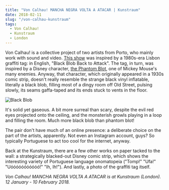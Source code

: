 ```yaml
---
title: "Von Calhau! MANCHA NEGRA VOLTA A ATACAR | Kunstraum"
date: 2018-02-11
slug: "/von-calhau-kunstraum"
tags:
  - Von Calhau!
  - Kunstraum
  - London
---
```


Von Calhau! is a collective project of two artists from Porto, who mainly work with sound and video. [This show](http://kunstraum.org.uk/) was inspired by a 1980s-era Lisbon graffiti tag: in English, "Black Blob Back to Attack". The tag, in turn, was inspired by a Disney character, [the Phantom Blot](https://en.wikipedia.org/wiki/Phantom_Blot), one of Mickey Mouse's many enemies. Anyway, that character, which originally appeared in a 1930s comic strip, doesn't really resemble the strange black vinyl inflatable, literally a black blob, filling most of a dingy room off Old Street, pulsing slowly, its seams gaffa-taped and its ends stuck to vents in the floor.

![Black Blob](/von-calhau-kunstraum.jpg)

It's solid yet gaseous. A bit more surreal than scary, despite the evil red eyes projected onto the ceiling, and the monsterish growls playing in a loop and filling the room. Much more black blob than phantom blot!

The pair don't have much of an online presence: a deliberate choice on the part of the artists, apparently. Not even an Instagram account, guys? So typically Portuguese to act too cool for the internet, anyway.

Back at the Kunstraum, there are a few other works on paper tacked to the wall: a strategically blacked-out Disney comic strip, which shows the interesting variety of Portuguese language onomatopeia ("Tomp!" "Ufa!" "Uóóóóóóóóóóó!" "Ih, Ih!"). And lastly, a photo of the graffiti tag itself.

*Von Calhau! MANCHA NEGRA VOLTA A ATACAR is at Kunstraum (London). 12 January - 10 February 2018.*

